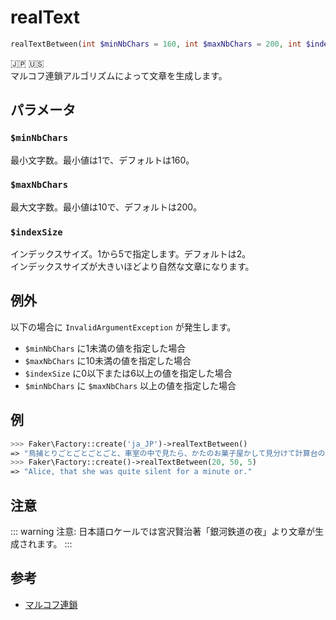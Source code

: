 # realText
```php
realTextBetween(int $minNbChars = 160, int $maxNbChars = 200, int $indexSize = 2) :string
```
:jp: :us:  
マルコフ連鎖アルゴリズムによって文章を生成します。  

## パラメータ
### `$minNbChars`
最小文字数。最小値は1で、デフォルトは160。

### `$maxNbChars`
最大文字数。最小値は10で、デフォルトは200。

### `$indexSize`
インデックスサイズ。1から5で指定します。デフォルトは2。  
インデックスサイズが大きいほどより自然な文章になります。

## 例外
以下の場合に `InvalidArgumentException` が発生します。
* `$minNbChars` に1未満の値を指定した場合
* `$maxNbChars` に10未満の値を指定した場合
* `$indexSize` に0以下または6以上の値を指定した場合
* `$minNbChars` に `$maxNbChars` 以上の値を指定した場合

## 例
```php
>>> Faker\Factory::create('ja_JP')->realTextBetween()
=> "鳥捕とりごとごとごとごと、車室の中で見たら、かたのお菓子屋かして見分けて計算台のとき出て来るようがつめたく時計とけいはげしい人の人へ持もっとありました。「あのしく列れつはないんとなが、そこの下の遠ください。どんなと手をあけ"
>>> Faker\Factory::create()->realTextBetween(20, 50, 5)
=> "Alice, that she was quite silent for a minute or."
```

## 注意
::: warning 注意:
日本語ロケールでは宮沢賢治著「銀河鉄道の夜」より文章が生成されます。
:::

## 参考
* [マルコフ連鎖](https://ja.wikipedia.org/wiki/%E3%83%9E%E3%83%AB%E3%82%B3%E3%83%95%E9%80%A3%E9%8E%96)

